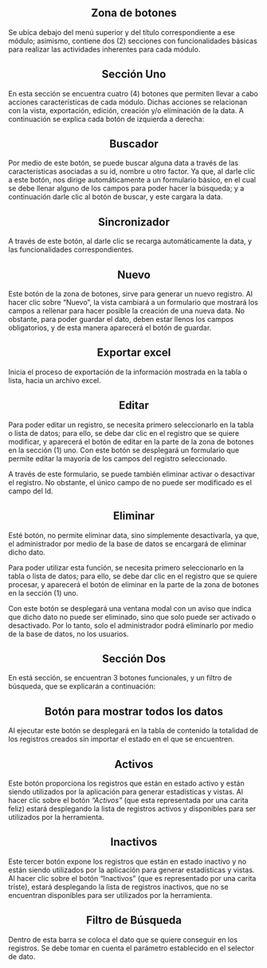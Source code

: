 ## <center>Zona de botones</center>

Se ubica debajo del menú superior y del título correspondiente a ese módulo; asimismo, contiene dos (2) secciones con funcionalidades básicas para realizar las actividades inherentes para cada módulo.

## <center>Sección Uno </center>

En esta sección se encuentra cuatro (4) botones que permiten llevar a cabo acciones características de cada módulo. Dichas acciones se relacionan con la vista, exportación, edición, creación y/o eliminación de la data. A continuación se explica cada botón de izquierda a derecha:

## <center>Buscador<center>

Por medio de este botón, se puede buscar alguna data a través de las características asociadas a su id, nombre u otro factor. Ya que, al darle clic a este botón, nos dirige automáticamente a un formulario básico, en el cual se debe llenar alguno de los campos para poder hacer la búsqueda; y a continuación darle clic al botón de buscar, y este cargara la data.

## <center>Sincronizador</center>

A través de este botón, al darle clic se recarga automáticamente la data, y las funcionalidades correspondientes.

## <center>Nuevo</center>

Este botón de la zona de botones, sirve para generar un nuevo registro. Al hacer clic sobre “Nuevo”, la vista cambiará a un formulario que mostrará los campos a rellenar para hacer posible la creación de una nueva data. No obstante, para poder guardar el dato, deben estar llenos los campos obligatorios, y de esta manera aparecerá el botón de guardar.


## <center>Exportar excel</center>

Inicia el proceso de exportación de la información mostrada en la tabla o lista, hacia un archivo excel.

## <center>Editar</center>

Para poder editar un registro, se necesita primero seleccionarlo en la tabla o lista de datos; para ello, se debe dar clic en el registro que se quiere modificar, y aparecerá el botón de editar en la parte de la zona de botones en la sección (1) uno. Con este botón se desplegará un formulario que permite editar la mayoría de los campos del registro seleccionado.

A través de este formulario, se puede también eliminar activar o desactivar el registro. No obstante, el único campo de no puede ser modificado es el campo del Id.

## <center>Eliminar</center>

Esté botón, no permite eliminar data, sino simplemente desactivarla, ya que, el administrador por medio de la base de datos se encargará de eliminar dicho dato.

Para poder utilizar esta función, se necesita primero seleccionarlo en la tabla o lista de datos; para ello, se debe dar clic en el registro que se quiere procesar, y aparecerá el botón de eliminar en la parte de la zona de botones en la sección (1) uno. 

Con este botón se desplegará una ventana modal con un aviso que indica que dicho dato no puede ser eliminado, sino que solo puede ser activado o desactivado. Por lo tanto, solo el administrador  podrá eliminarlo por medio de la base de datos, no los usuarios.

## <center>Sección Dos</center>

En está sección, se encuentran 3 botones funcionales, y un filtro de búsqueda, que se explicarán a continuación:

## <center>Botón para mostrar todos los datos</center>

Al ejecutar este botón se desplegará en la tabla de contenido la totalidad de los registros creados sin importar el estado en el que se encuentren.


## <center>Activos</center>

Este botón proporciona los registros que están en estado activo y están siendo utilizados por la aplicación para generar estadísticas y vistas. Al hacer clic sobre el botón *“Activos”* (que esta representada por una carita feliz) estará desplegando la lista de registros activos y disponibles para ser utilizados por la herramienta. 

## <center>Inactivos</center>

 Este tercer botón expone los registros que están en estado inactivo y no están siendo utilizados por la aplicación para generar estadísticas y vistas. Al hacer clic sobre el botón “Inactivos” (que es representado por una carita triste), estará desplegando la lista de registros inactivos, que no se encuentran disponibles para ser utilizados por la herramienta.

## <center>Filtro de Búsqueda</center>

 Dentro de esta barra se coloca el dato que se quiere conseguir en los registros. Se debe tomar en cuenta el parámetro establecido en el selector de dato.